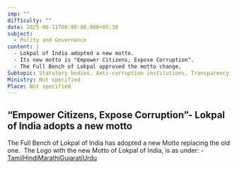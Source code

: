 ```yaml
---
imp: ""
difficulty: ""
date: 2025-06-11T00:00:00.000+05:30
subject:
  - Polity and Governance
content: |
  - Lokpal of India adopted a new motto.
  - Its new motto is "Empower Citizens, Expose Corruption".
  - The Full Bench of Lokpal approved the motto change.
Subtopic: Statutory bodies, Anti-corruption institutions, Transparency and accountability mechanisms
Ministry: Not specified
Place: Not specified
---
```


## “Empower Citizens, Expose Corruption”- Lokpal of India adopts a new motto

The Full Bench of Lokpal of India has adopted a new Motto replacing the old one.  The Logo with the new Motto of Lokpal of India, is as under: -
[Tamil](https://pib.gov.in/PressReleasePage.aspx?PRID=2135844)[Hindi](https://pib.gov.in/PressReleasePage.aspx?PRID=2135803)[Marathi](https://pib.gov.in/PressReleasePage.aspx?PRID=2135843)[Gujarati](https://pib.gov.in/PressReleasePage.aspx?PRID=2135798)[Urdu](https://pib.gov.in/PressReleasePage.aspx?PRID=2135814)